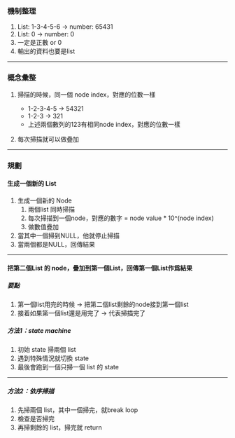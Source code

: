 ### 機制整理
1. List: 1-3-4-5-6 -> number: 65431
2. List: 0 -> number: 0
3. 一定是正數 or 0
4. 輸出的資料也要是list

-----

### 概念彙整
1. 掃描的時候，同一個 node index，對應的位數一樣
	* 1-2-3-4-5 -> 54321
	* 1-2-3 -> 321
	* 上述兩個數列的123有相同node index，對應的位數一樣

2. 每次掃描就可以做疊加

-----

### 規劃
#### 生成一個新的 List
1. 生成一個新的 Node
	1. 兩個list 同時掃描
	2. 每次掃描到一個node，對應的數字 = node value * 10^(node index)
	3. 做數值疊加
2. 當其中一個掃到NULL，他就停止掃描
3. 當兩個都是NULL，回傳結果

-----

#### 把第二個List 的 node，疊加到第一個List，回傳第一個List作爲結果

##### 要點
1. 第一個list用完的時候 -> 把第二個list剩餘的node接到第一個list
2. 接着如果第一個list還是用完了 -> 代表掃描完了

##### 方法1：state machine
1. 初始 state 掃兩個 list
2. 遇到特殊情況就切換 state
3. 最後會跑到一個只掃一個 list 的 state

-----

##### 方法2：依序掃描
1. 先掃兩個 list，其中一個掃完，就break loop
2. 檢查是否掃完
3. 再掃剩餘的 list，掃完就 return
